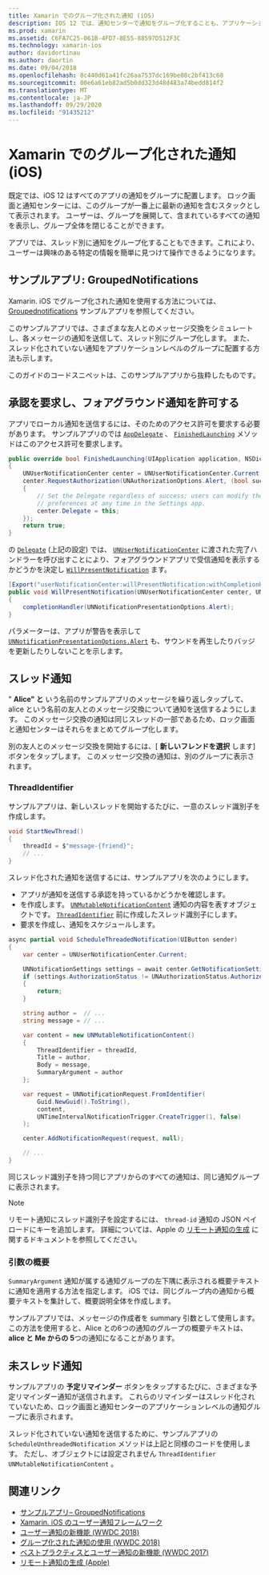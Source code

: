 ```yaml
---
title: Xamarin でのグループ化された通知 (iOS)
description: IOS 12 では、通知センターで通知をグループ化することも、アプリケーションまたはスレッドごとにロック画面をグループ化することもできます。 このドキュメントでは、Xamarin. iOS でスレッド化された通知とスレッドなしの通知を送信する方法について説明します。
ms.prod: xamarin
ms.assetid: C6FA7C25-061B-4FD7-8E55-88597D512F3C
ms.technology: xamarin-ios
author: davidortinau
ms.author: daortin
ms.date: 09/04/2018
ms.openlocfilehash: 8c440d61a41fc26aa7537dc169be08c2bf413c68
ms.sourcegitcommit: 00e6a61eb82ad5b0dd323d48d483a74bedd814f2
ms.translationtype: MT
ms.contentlocale: ja-JP
ms.lasthandoff: 09/29/2020
ms.locfileid: "91435212"
---
```

# <a name="grouped-notifications-in-xamarinios"></a>Xamarin でのグループ化された通知 (iOS)

既定では、iOS 12 はすべてのアプリの通知をグループに配置します。 ロック画面と通知センターには、このグループが一番上に最新の通知を含むスタックとして表示されます。 ユーザーは、グループを展開して、含まれているすべての通知を表示し、グループ全体を閉じることができます。

アプリでは、スレッド別に通知をグループ化することもできます。これにより、ユーザーは興味のある特定の情報を簡単に見つけて操作できるようになります。

## <a name="sample-app-groupednotifications"></a>サンプルアプリ: GroupedNotifications

Xamarin. iOS でグループ化された通知を使用する方法については、 [Groupednotifications](/samples/xamarin/ios-samples/ios12-groupednotifications) サンプルアプリを参照してください。

このサンプルアプリでは、さまざまな友人とのメッセージ交換をシミュレートし、各メッセージの通知を送信して、スレッド別にグループ化します。 また、スレッド化されていない通知をアプリケーションレベルのグループに配置する方法も示します。

このガイドのコードスニペットは、このサンプルアプリから抜粋したものです。

## <a name="request-authorization-and-allow-foreground-notifications"></a>承認を要求し、フォアグラウンド通知を許可する

アプリでローカル通知を送信するには、そのためのアクセス許可を要求する必要があります。 サンプルアプリのでは [`AppDelegate`](xref:UIKit.UIApplicationDelegate) 、 [`FinishedLaunching`](xref:UIKit.UIApplicationDelegate.FinishedLaunching(UIKit.UIApplication,Foundation.NSDictionary)) メソッドはこのアクセス許可を要求します。

```csharp
public override bool FinishedLaunching(UIApplication application, NSDictionary launchOptions)
{
    UNUserNotificationCenter center = UNUserNotificationCenter.Current;
    center.RequestAuthorization(UNAuthorizationOptions.Alert, (bool success, NSError error) =>
    {
        // Set the Delegate regardless of success; users can modify their notification
        // preferences at any time in the Settings app.
        center.Delegate = this;
    });
    return true;
}
```

の [`Delegate`](xref:UserNotifications.UNUserNotificationCenter.Delegate) (上記の設定) では、 [`UNUserNotificationCenter`](xref:UserNotifications.UNUserNotificationCenter) に渡された完了ハンドラーを呼び出すことにより、フォアグラウンドアプリで受信通知を表示するかどうかを決定し [`WillPresentNotification`](xref:UserNotifications.UNUserNotificationCenterDelegate_Extensions.WillPresentNotification(UserNotifications.IUNUserNotificationCenterDelegate,UserNotifications.UNUserNotificationCenter,UserNotifications.UNNotification,System.Action{UserNotifications.UNNotificationPresentationOptions})) ます。

```csharp
[Export("userNotificationCenter:willPresentNotification:withCompletionHandler:")]
public void WillPresentNotification(UNUserNotificationCenter center, UNNotification notification, System.Action<UNNotificationPresentationOptions> completionHandler)
{
    completionHandler(UNNotificationPresentationOptions.Alert);
}
```

パラメーターは、アプリが警告を表示して [`UNNotificationPresentationOptions.Alert`](xref:UserNotifications.UNNotificationPresentationOptions) も、サウンドを再生したりバッジを更新したりしないことを示します。

## <a name="threaded-notifications"></a>スレッド通知

" **Alice" と** いう名前のサンプルアプリのメッセージを繰り返しタップして、alice という名前の友人とのメッセージ交換について通知を送信するようにします。
このメッセージ交換の通知は同じスレッドの一部であるため、ロック画面と通知センターはそれらをまとめてグループ化します。

別の友人とのメッセージ交換を開始するには、[ **新しいフレンドを選択** します] ボタンをタップします。 このメッセージ交換の通知は、別のグループに表示されます。

### <a name="threadidentifier"></a>ThreadIdentifier

サンプルアプリは、新しいスレッドを開始するたびに、一意のスレッド識別子を作成します。

```csharp
void StartNewThread()
{
    threadId = $"message-{friend}";
    // ...
}
```

スレッド化された通知を送信するには、サンプルアプリを次のようにします。

- アプリが通知を送信する承認を持っているかどうかを確認します。
- を作成します。 [`UNMutableNotificationContent`](xref:UserNotifications.UNMutableNotificationContent)
通知の内容を表すオブジェクトです。 [`ThreadIdentifier`](xref:UserNotifications.UNMutableNotificationContent.ThreadIdentifier)
前に作成したスレッド識別子にします。
- 要求を作成し、通知をスケジュールします。

```csharp
async partial void ScheduleThreadedNotification(UIButton sender)
{
    var center = UNUserNotificationCenter.Current;

    UNNotificationSettings settings = await center.GetNotificationSettingsAsync();
    if (settings.AuthorizationStatus != UNAuthorizationStatus.Authorized)
    {
        return;
    }

    string author =  // ...
    string message = // ...

    var content = new UNMutableNotificationContent()
    {
        ThreadIdentifier = threadId,
        Title = author,
        Body = message,
        SummaryArgument = author
    };

    var request = UNNotificationRequest.FromIdentifier(
        Guid.NewGuid().ToString(),
        content,
        UNTimeIntervalNotificationTrigger.CreateTrigger(1, false)
    );

    center.AddNotificationRequest(request, null);

    // ...
}
```

同じスレッド識別子を持つ同じアプリからのすべての通知は、同じ通知グループに表示されます。

> [!NOTE]
> リモート通知にスレッド識別子を設定するには、 `thread-id` 通知の JSON ペイロードにキーを追加します。 詳細については、Apple の [リモート通知の生成](https://developer.apple.com/documentation/usernotifications/setting_up_a_remote_notification_server/generating_a_remote_notification) に関するドキュメントを参照してください。

### <a name="summaryargument"></a>引数の概要

`SummaryArgument` 通知が属する通知グループの左下隅に表示される概要テキストに通知を適用する方法を指定します。 iOS では、同じグループ内の通知から概要テキストを集計して、概要説明全体を作成します。

サンプルアプリでは、メッセージの作成者を summary 引数として使用します。 この方法を使用すると、Alice との6つの通知のグループの概要テキストは、 **alice と Me からの 5**つの通知になることがあります。

## <a name="unthreaded-notifications"></a>未スレッド通知

サンプルアプリの **予定リマインダー** ボタンをタップするたびに、さまざまな予定リマインダー通知が送信されます。 これらのリマインダーはスレッド化されていないため、ロック画面と通知センターのアプリケーションレベルの通知グループに表示されます。

スレッド化されていない通知を送信するために、サンプルアプリの `ScheduleUnthreadedNotification` メソッドは上記と同様のコードを使用します。
ただし、オブジェクトには設定されません `ThreadIdentifier` `UNMutableNotificationContent` 。

## <a name="related-links"></a>関連リンク

- [サンプルアプリ– GroupedNotifications](/samples/xamarin/ios-samples/ios12-groupednotifications)
- [Xamarin. iOS のユーザー通知フレームワーク](~/ios/platform/user-notifications/index.md)
- [ユーザー通知の新機能 (WWDC 2018)](https://developer.apple.com/videos/play/wwdc2018/710/)
- [グループ化された通知の使用 (WWDC 2018)](https://developer.apple.com/videos/play/wwdc2018/711/)
- [ベストプラクティスとユーザー通知の新機能 (WWDC 2017)](https://developer.apple.com/videos/play/wwdc2017/708/)
- [リモート通知の生成 (Apple)](https://developer.apple.com/documentation/usernotifications/setting_up_a_remote_notification_server/generating_a_remote_notification)